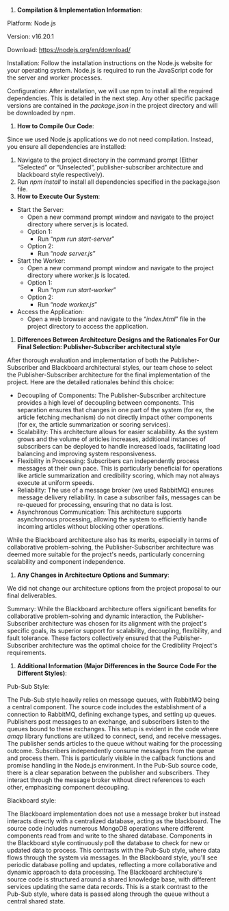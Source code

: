 1. **Compilation & Implementation Information**:

Platform: Node.js

Version: v16.20.1

Download: <https://nodejs.org/en/download/>

Installation: Follow the installation instructions on the Node.js website for your operating system. Node.js is required to run the JavaScript code for the server and worker processes.

Configuration: After installation, we will use npm to install all the required dependencies. This is detailed in the next step. Any other specific package versions are contained in the _package.json_ in the project directory and will be downloaded by npm.

1. **How to Compile Our Code**:

Since we used Node.js applications we do not need compilation. Instead, you ensure all dependencies are installed:

1. Navigate to the project directory in the command prompt (Either “Selected” or “Unselected”, publisher-subscriber architecture and blackboard style respectively).
2. Run _npm install_ to install all dependencies specified in the package.json file.
3. **How to Execute Our System**:

- Start the Server:
  - Open a new command prompt window and navigate to the project directory where server.js is located.
  - Option 1:
    - Run “_npm run start-server_”
  - Option 2:
    - Run “_node server.js_”
- Start the Worker:
  - Open a new command prompt window and navigate to the project directory where worker.js is located.
  - Option 1:
    - Run “_npm run start-worker_”
  - Option 2:
    - Run “_node worker.js_”
- Access the Application:
  - Open a web browser and navigate to the “_index.html_” file in the project directory to access the application.

1. **Differences Between Architecture Designs and the Rationales For Our Final Selection: Publisher-Subscriber architectural style**

After thorough evaluation and implementation of both the Publisher-Subscriber and Blackboard architectural styles, our team chose to select the Publisher-Subscriber architecture for the final implementation of the project. Here are the detailed rationales behind this choice:

- Decoupling of Components: The Publisher-Subscriber architecture provides a high level of decoupling between components. This separation ensures that changes in one part of the system (for ex, the article fetching mechanism) do not directly impact other components (for ex, the article summarization or scoring services).
- Scalability: This architecture allows for easier scalability. As the system grows and the volume of articles increases, additional instances of subscribers can be deployed to handle increased loads, facilitating load balancing and improving system responsiveness.
- Flexibility in Processing: Subscribers can independently process messages at their own pace. This is particularly beneficial for operations like article summarization and credibility scoring, which may not always execute at uniform speeds.
- Reliability: The use of a message broker (we used RabbitMQ) ensures message delivery reliability. In case a subscriber fails, messages can be re-queued for processing, ensuring that no data is lost.
- Asynchronous Communication: This architecture supports asynchronous processing, allowing the system to efficiently handle incoming articles without blocking other operations.

While the Blackboard architecture also has its merits, especially in terms of collaborative problem-solving, the Publisher-Subscriber architecture was deemed more suitable for the project's needs, particularly concerning scalability and component independence.

1. **Any Changes in Architecture Options and Summary**:

We did not change our architecture options from the project proposal to our final deliverables.

Summary: While the Blackboard architecture offers significant benefits for collaborative problem-solving and dynamic interaction, the Publisher-Subscriber architecture was chosen for its alignment with the project's specific goals, its superior support for scalability, decoupling, flexibility, and fault tolerance. These factors collectively ensured that the Publisher-Subscriber architecture was the optimal choice for the Credibility Project's requirements.

1. **Additional Information (Major Differences in the Source Code For the Different Styles)**:

Pub-Sub Style:

The Pub-Sub style heavily relies on message queues, with RabbitMQ being a central component. The source code includes the establishment of a connection to RabbitMQ, defining exchange types, and setting up queues. Publishers post messages to an exchange, and subscribers listen to the queues bound to these exchanges. This setup is evident in the code where _amqp_ library functions are utilized to connect, send, and receive messages. The publisher sends articles to the queue without waiting for the processing outcome. Subscribers independently consume messages from the queue and process them. This is particularly visible in the callback functions and promise handling in the Node.js environment. In the Pub-Sub source code, there is a clear separation between the publisher and subscribers. They interact through the message broker without direct references to each other, emphasizing component decoupling.

Blackboard style:

The Blackboard implementation does not use a message broker but instead interacts directly with a centralized database, acting as the blackboard. The source code includes numerous MongoDB operations where different components read from and write to the shared database. Components in the Blackboard style continuously poll the database to check for new or updated data to process. This contrasts with the Pub-Sub style, where data flows through the system via messages. In the Blackboard style, you'll see periodic database polling and updates, reflecting a more collaborative and dynamic approach to data processing. The Blackboard architecture's source code is structured around a shared knowledge base, with different services updating the same data records. This is a stark contrast to the Pub-Sub style, where data is passed along through the queue without a central shared state.
